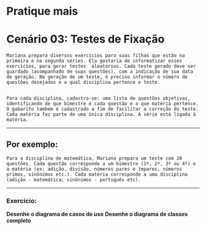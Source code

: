 # Pratique mais



# Cenário 03: Testes de Fixação
 
    Mariana prepara diversos exercícios para suas filhas que estão na primeira e na segunda séries. Ela gostaria de informatizar esses exercícios, para gerar testes  aleatórios. Cada teste gerado deve ser guardado (acompanhado de suas questões), com a indicação de sua data de geração. Na geração de um teste, é preciso informar o número de questões desejadas e a qual disciplina pertence o teste.


    Para cada disciplina, cadastra-se: uma lista de questões objetivas, identificando de que bimestre é cada questão e a que matéria pertence. O gabarito também é cadastrado a fim de facilitar a correção do teste. Cada matéria faz parte de uma única disciplina. A série está ligada à matéria.
<hr>

## Por exemplo:

	Para a disciplina de matemática, Mariana prepara um teste com 20 questões. Cada questão corresponde a um bimestre (1º, 2º, 3º ou 4º) e a matéria (ex: adição, divisão, números pares e ímpares, números primos, sinônimos etc.). Cada matéria corresponde a uma disciplina (adição - matemática; sinônimos - português etc).
	
<hr>

### Exercício:
**Desenhe o diagrama de casos de uso**
**Desenhe o diagrama de classes completo**

